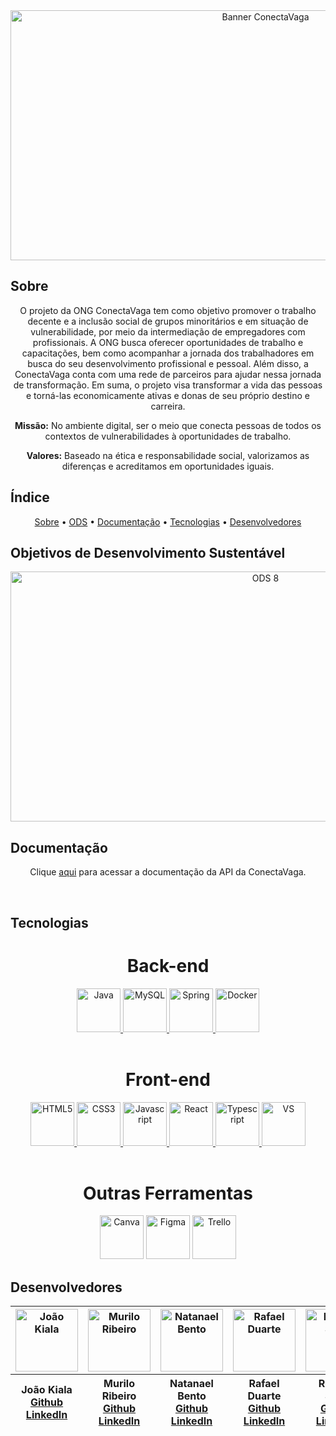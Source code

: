 
<div align=center>
  <img width=800px height=400px src="https://ik.imagekit.io/6kg1q0s1r/C%C3%B3pia_de_Banners.png?updatedAt=1681922292947" alt="Banner ConectaVaga" />
</div>


<!-- LOGO -->

## Sobre 

<p align=center>O projeto da ONG ConectaVaga tem como objetivo promover o trabalho decente e a inclusão social de grupos minoritários e em situação de vulnerabilidade, por meio da intermediação de empregadores com profissionais. 
A ONG busca oferecer oportunidades de trabalho e capacitações, bem como acompanhar a jornada dos trabalhadores em busca do seu desenvolvimento profissional e pessoal. Além disso, a ConectaVaga conta com uma rede de parceiros para ajudar nessa jornada de transformação. Em suma, o projeto visa transformar a vida das pessoas e torná-las economicamente ativas e donas de seu próprio destino e carreira.</p>

<p align=center> <strong>Missão:</strong> No ambiente digital, ser o meio que conecta pessoas de todos os contextos de vulnerabilidades à oportunidades de trabalho.</p>
<p align=center> <strong>Valores:</strong> Baseado na ética e responsabilidade social, valorizamos as diferenças e acreditamos em oportunidades iguais.</p>


## Índice

<p align="center">
 <a href="#sobre">Sobre</a> •
 <a href="#objetivos-de-desenvolvimento-sustentável">ODS</a> •
 <a href="#documentação">Documentação</a> • 
 <a href="#tecnologias">Tecnologias</a> • 
 <a href="#desenvolvedores">Desenvolvedores</a>
</p>

## Objetivos de Desenvolvimento Sustentável

<div align=center>
  <img width=800px height=400px  src="https://ik.imagekit.io/vfpark/C%C3%B3pia_de_Banners__1_.png?updatedAt=1683123844659" alt="ODS 8"  />
</div>

## Documentação
<div align=center>

Clique [aqui](https://github.com/ConectaVaga/projeto-integrador-FrontEnd/blob/main/ConectaDocs/documenta%C3%A7%C3%A3o.md) para acessar a documentação da API da ConectaVaga.

</div>

<br>

## Tecnologias  
<!-- ALGUM BANNER SOBRE TECNOLOGIAS -->


<h1 align=center> Back-end </h1>

<div style=inline align=center >
  <a href='https://docs.oracle.com/en/java/'>
    <img width=70px src="https://cdn.jsdelivr.net/gh/devicons/devicon/icons/java/java-original-wordmark.svg" alt="Java" />
  </a>
  <a href='https://dev.mysql.com/doc/'>
    <img width=70px src="https://cdn.jsdelivr.net/gh/devicons/devicon/icons/mysql/mysql-original-wordmark.svg" alt="MySQL" />
  </a>
  <a href='https://docs.spring.io/spring-boot/docs/current/reference/htmlsingle/'>
    <img width=70px src="https://cdn.jsdelivr.net/gh/devicons/devicon/icons/spring/spring-original-wordmark.svg" alt="Spring" />
  </a>
   </a>
  <a href='https://docs.docker.com/desktop/hardened-desktop/'>
    <img width=70px src="https://cdn.jsdelivr.net/gh/devicons/devicon/icons/docker/docker-original.svg" alt="Docker" />
  </a>
</div>
<br>


<h1  align=center>Front-end</h1>

<div style=inline align=center>
  <a href='https://developer.mozilla.org/en-US/docs/Glossary/HTML5'>
    <img width=70px src="https://cdn.jsdelivr.net/gh/devicons/devicon/icons/html5/html5-original-wordmark.svg" alt="HTML5" />
  </a>
  <a href='https://developer.mozilla.org/en-US/docs/Web/CSS'>
    <img width=70px src="https://cdn.jsdelivr.net/gh/devicons/devicon/icons/css3/css3-original-wordmark.svg" alt="CSS3" />
  </a>
  <a href='https://javascript.info/'>
    <img width=70px src="https://cdn.jsdelivr.net/gh/devicons/devicon/icons/javascript/javascript-original.svg" alt="Javascript" />
  </a>
  <a href='https://react.dev/blog/2023/03/16/introducing-react-dev'>
    <img width=70px src="https://cdn.jsdelivr.net/gh/devicons/devicon/icons/react/react-original-wordmark.svg" alt="React" />
  </a>
  <a href='https://www.typescriptlang.org/docs/'>
   <img width=70px src="https://cdn.jsdelivr.net/gh/devicons/devicon/icons/typescript/typescript-original.svg" alt="Typescript" />
  </a>
  </a>
  <a href='https://code.visualstudio.com/docs'>
   <img width=70px src="https://cdn.jsdelivr.net/gh/devicons/devicon/icons/vscode/vscode-original.svg" alt="VS" />
  </a>
  
</div>
  <br>
  
  <h1  align=center>Outras Ferramentas</h1>
  <div style=inline align=center >
    <img width=70px src="https://cdn.jsdelivr.net/gh/devicons/devicon/icons/canva/canva-original.svg" alt="Canva" />
    <img width=70px src="https://cdn.jsdelivr.net/gh/devicons/devicon/icons/figma/figma-original.svg" alt="Figma" />
    <img width=70px src="https://cdn.jsdelivr.net/gh/devicons/devicon/icons/trello/trello-plain-wordmark.svg" alt="Trello" />
          
          
</div>




<!--<h1 align=center> Desenvolvedores </h1> -->
## Desenvolvedores

<div align=center>
    <table>
      <thead>
        <tr>
          <th><img src="https://ik.imagekit.io/ohu04lxwc/Jo%C3%A3o.png?updatedAt=1682437106557" width=100 height=100 alt="João Kiala" ></th>
          <th><img src="https://ik.imagekit.io/ohu04lxwc/Murilo.png?updatedAt=1682436496134" width=100 height=100 alt="Murilo Ribeiro" ></th>
          <th><img src="https://ik.imagekit.io/ohu04lxwc/Natanael.png?updatedAt=1682436969106" width=100 height=100 alt="Natanael Bento" ></th>
          <th><img src="https://ik.imagekit.io/ohu04lxwc/Rafael.png?updatedAt=1682437335311" width=100 height=100 alt="Rafael Duarte" ></th>
          <th><img src="https://ik.imagekit.io/ohu04lxwc/Rebeca.png?updatedAt=1682436742670" width=100 height=100 alt="Rebeca Silva" ></th>
          <th><img src="https://ik.imagekit.io/ohu04lxwc/Rony.png?updatedAt=1682436500390" width=100 height=100 alt="Rony dos Santos" ></th>
          <th><img src="https://ik.imagekit.io/ohu04lxwc/Vitoria.png?updatedAt=1682436746882" width=100 height=100 alt="Vitoria Busch" ></th>
        </tr>
        <tr>
          <th>
            João Kiala<br>
            <a href='https://github.com/Joaopanzo261' target="_blank" rel=noreferrer>Github</a><br>
            <a href='https://www.linkedin.com/in/jo%C3%A3o-kiala-vioka-panzo/' target="_blank" rel=noreferrer>LinkedIn</a>
          </th>
          <th>
            Murilo Ribeiro<br>
            <a href='https://github.com/MuRibeiro' target="_blank" rel=noreferrer>Github</a><br>
            <a href='https://www.linkedin.com/in/murilo-ribeiro-528515156/' target="_blank" rel=noreferrer>LinkedIn</a>
          </th>
          <th>
            Natanael Bento<br>
            <a href='https://github.com/natanael-bento' target="_blank" rel=noreferrer>Github</a><br>
            <a href='https://www.linkedin.com/in/natanael-da-silva-bento-9422b21b2/' target="_blank" rel=noreferrer>LinkedIn</a>
          </th>
          <th>
            Rafael Duarte<br>
            <a href='https://github.com/RafaelAstora' target="_blank" rel=noreferrer>Github</a><br>
            <a href='https://www.linkedin.com/in/rafael-duarte-8b58221ab/' target="_blank" rel=noreferrer>LinkedIn</a>
          </th>
          <th>
            Rebeca Silva<br>
            <a href='https://github.com/rebecasantana' target="_blank" rel=noreferrer>Github</a><br>
            <a href='https://www.linkedin.com/in/rebecasantana/' target="_blank" rel=noreferrer>LinkedIn</a>
          </th>
          <th>
            Rony Teles<br>
            <a href='https://github.com/ronyrst' target="_blank" rel=noreferrer>Github</a><br>
            <a href='https://www.linkedin.com/in/rony-dos-santos-teles-29649a172/' target="_blank" rel=noreferrer>LinkedIn</a>
          </th>
          <th>
            Vitoria Busch<br>
            <a href='https://github.com/vfpark' target="_blank" rel=noreferrer>Github</a><br>
            <a href='https://www.linkedin.com/in/vitoria-f-park-busch-6a015019b/' target="_blank" rel=noreferrer>LinkedIn</a>
          </th>
        </tr>
      </thead>
    </table>
</div>
